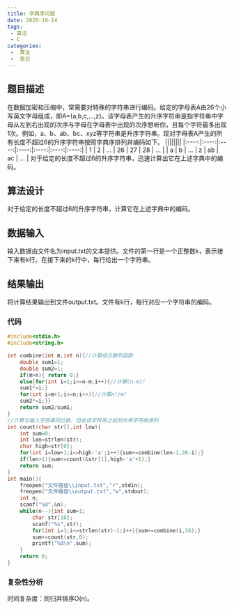 ```yaml
---
title: 字典序问题
date: 2020-10-14
tags:
 - 算法
 - C
categories:
 -  算法
 -  笔记
---
```



## 题目描述
在数据加密和压缩中，常需要对特殊的字符串进行编码。给定的字母表A由26个小写英文字母组成，即A={a,b,c,...,z}。该字母表产生的升序字符串是指字符串中字母从左到右出现的次序与字母在字母表中出现的次序想听你，且每个字符最多出现1次。例如，a、b、ab、bc、xyz等字符串是升序字符串。现对字母表A产生的所有长度不超过6的升序字符串按照字典序排列并编码如下。
||||||||
|:----:|:----:|:----:|:----:|:----:|:----:|:----:|
| 1 | 2 | ... | 26 | 27 | 28 | ... |
| a | b | ... | z | ab | ac | ... |
对于给定的长度不超过6的升序字符串，迅速计算出它在上述字典中的编码。

## 算法设计
对于给定的长度不超过6的升序字符串，计算它在上述字典中的编码。

## 数据输入
输入数据由文件名为input.txt的文本提供。文件的第一行是一个正整数k，表示接下来有k行。在接下来的k行中，每行给出一个字符串。

## 结果输出
将计算结果输出到文件output.txt。文件有k行，每行对应一个字符串的编码。

### 代码
```c
#include<stdio.h>
#include<string.h>

int combine(int m,int n){//计算组合数的函数
    double sum1=1;
    double sum2=1;
    if(m>n){ return 0;}
    else{for(int i=1;i<=n-m;i++){//计算(n-m)!
	sum1*=i;}
	for(int i=m+1;i<=n;i++){//计算n!/m!
    sum2*=i;}}
    return sum2/sum1;
}
//计算与输入字符串同位数，但在该字符串之前的升序字符串序列
int count(char str[],int low){
    int sum=0;
    int len=strlen(str);
    char high=str[0];
    for(int i=low+1;i<=high-'a';i++){sum+=combine(len-1,26-i);}
    if(len>1){sum+=count(&str[1],high-'a'+1);}
    return sum;
}
int main(){
    freopen("文件路径\\input.txt","r",stdin);
    freopen("文件路径\\output.txt","w",stdout);
    int n;
    scanf("%d",&n);
    while(n--){int sum=1;
        char str[10];
        scanf("%s",str);
        for(int i=1;i<=strlen(str)-1;i++){sum+=combine(i,26);}
        sum+=count(str,0);
        printf("%d\n",sum);
    }
    return 0;
}
```

### 复杂性分析
时间复杂度：同归并排序O(n)。

